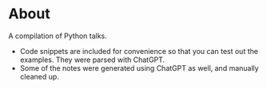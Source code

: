# About
A compilation of Python talks.

* Code snippets are included for convenience so that you can test out the examples. They were parsed with ChatGPT.
* Some of the notes were generated using ChatGPT as well, and manually cleaned up.

